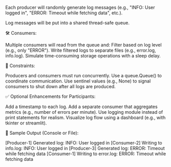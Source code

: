 
Each producer will randomly generate log messages (e.g., "INFO: User logged in", "ERROR: Timeout while fetching data", etc.).

Log messages will be put into a shared thread-safe queue.

🛠️ Consumers:

Multiple consumers will read from the queue and:
Filter based on log level (e.g., only "ERROR").
Write filtered logs to separate files (e.g., error.log, info.log).
Simulate time-consuming storage operations with a sleep delay.

🔧 Constraints:

Producers and consumers must run concurrently.
Use a queue.Queue() to coordinate communication.
Use sentinel values (e.g., None) to signal consumers to shut down after all logs are produced.

✅ Optional Enhancements for Participants:

Add a timestamp to each log.
Add a separate consumer that aggregates metrics (e.g., number of errors per minute).
Use logging module instead of print statements for realism.
Visualize log flow using a dashboard (e.g., with tkinter or streamlit).

🧪 Sample Output (Console or File):


[Producer-1] Generated log: INFO: User logged in
[Consumer-2] Writing to info.log: INFO: User logged in
[Producer-3] Generated log: ERROR: Timeout while fetching data
[Consumer-1] Writing to error.log: ERROR: Timeout while fetching data